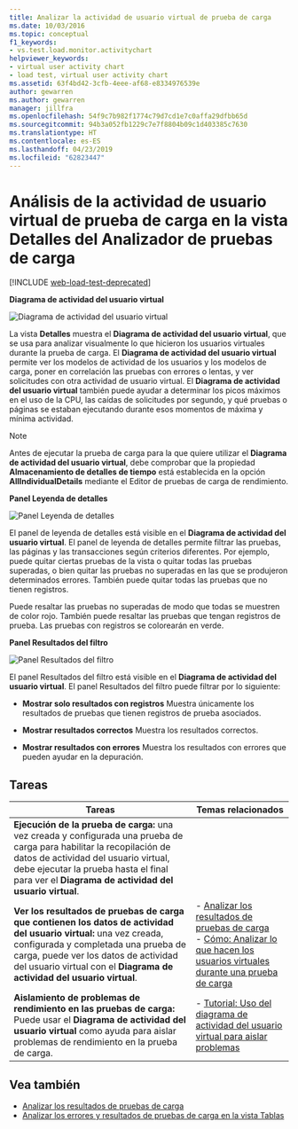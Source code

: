 ```yaml
---
title: Analizar la actividad de usuario virtual de prueba de carga
ms.date: 10/03/2016
ms.topic: conceptual
f1_keywords:
- vs.test.load.monitor.activitychart
helpviewer_keywords:
- virtual user activity chart
- load test, virtual user activity chart
ms.assetid: 63f4bd42-3cfb-4eee-af68-e8334976539e
author: gewarren
ms.author: gewarren
manager: jillfra
ms.openlocfilehash: 54f9c7b982f1774c79d7cd1e7c0affa29dfbb65d
ms.sourcegitcommit: 94b3a052fb1229c7e7f8804b09c1d403385c7630
ms.translationtype: HT
ms.contentlocale: es-ES
ms.lasthandoff: 04/23/2019
ms.locfileid: "62823447"
---
```

# <a name="analyzing-load-test-virtual-user-activity-in-the-details-view-of-the-load-test-analyzer"></a>Análisis de la actividad de usuario virtual de prueba de carga en la vista Detalles del Analizador de pruebas de carga

[!INCLUDE [web-load-test-deprecated](includes/web-load-test-deprecated.md)]

**Diagrama de actividad del usuario virtual**

![Diagrama de actividad del usuario virtual](../test/media/virtual_actchart.png)

La vista **Detalles** muestra el **Diagrama de actividad del usuario virtual**, que se usa para analizar visualmente lo que hicieron los usuarios virtuales durante la prueba de carga. El **Diagrama de actividad del usuario virtual** permite ver los modelos de actividad de los usuarios y los modelos de carga, poner en correlación las pruebas con errores o lentas, y ver solicitudes con otra actividad de usuario virtual. El **Diagrama de actividad del usuario virtual** también puede ayudar a determinar los picos máximos en el uso de la CPU, las caídas de solicitudes por segundo, y qué pruebas o páginas se estaban ejecutando durante esos momentos de máxima y mínima actividad.

> [!NOTE]
> Antes de ejecutar la prueba de carga para la que quiere utilizar el **Diagrama de actividad del usuario virtual**, debe comprobar que la propiedad **Almacenamiento de detalles de tiempo** está establecida en la opción **AllIndividualDetails** mediante el Editor de pruebas de carga de rendimiento.

 **Panel Leyenda de detalles**

 ![Panel Leyenda de detalles](../test/media/ltest_detailslegend.png)

 El panel de leyenda de detalles está visible en el **Diagrama de actividad del usuario virtual**. El panel de leyenda de detalles permite filtrar las pruebas, las páginas y las transacciones según criterios diferentes. Por ejemplo, puede quitar ciertas pruebas de la vista o quitar todas las pruebas superadas, o bien quitar las pruebas no superadas en las que se produjeron determinados errores. También puede quitar todas las pruebas que no tienen registros.

 Puede resaltar las pruebas no superadas de modo que todas se muestren de color rojo. También puede resaltar las pruebas que tengan registros de prueba. Las pruebas con registros se colorearán en verde.

 **Panel Resultados del filtro**

 ![Panel Resultados del filtro](../test/media/ltest_filterresults.png)

 El panel Resultados del filtro está visible en el **Diagrama de actividad del usuario virtual**. El panel Resultados del filtro puede filtrar por lo siguiente:

- **Mostrar solo resultados con registros** Muestra únicamente los resultados de pruebas que tienen registros de prueba asociados.

- **Mostrar resultados correctos** Muestra los resultados correctos.

- **Mostrar resultados con errores** Muestra los resultados con errores que pueden ayudar en la depuración.

## <a name="tasks"></a>Tareas

|Tareas|Temas relacionados|
|-|-|
|**Ejecución de la prueba de carga:** una vez creada y configurada una prueba de carga para habilitar la recopilación de datos de actividad del usuario virtual, debe ejecutar la prueba hasta el final para ver el **Diagrama de actividad del usuario virtual**.||
|**Ver los resultados de pruebas de carga que contienen los datos de actividad del usuario virtual:** una vez creada, configurada y completada una prueba de carga, puede ver los datos de actividad del usuario virtual con el **Diagrama de actividad del usuario virtual**.|-   [Analizar los resultados de pruebas de carga](../test/analyze-load-test-results-using-the-load-test-analyzer.md)<br />-   [Cómo: Analizar lo que hacen los usuarios virtuales durante una prueba de carga](../test/how-to-analyze-virtual-user-activity-during-a-load-test.md)|
|**Aislamiento de problemas de rendimiento en las pruebas de carga:** Puede usar el **Diagrama de actividad del usuario virtual** como ayuda para aislar problemas de rendimiento en la prueba de carga.|-   [Tutorial: Uso del diagrama de actividad del usuario virtual para aislar problemas](../test/walkthrough-use-the-virtual-user-activity-chart-to-isolate-issues.md)|

## <a name="see-also"></a>Vea también

- [Analizar los resultados de pruebas de carga](../test/analyze-load-test-results-using-the-load-test-analyzer.md)
- [Analizar los errores y resultados de pruebas de carga en la vista Tablas](../test/analyze-load-test-results-and-errors-in-the-tables-view.md)